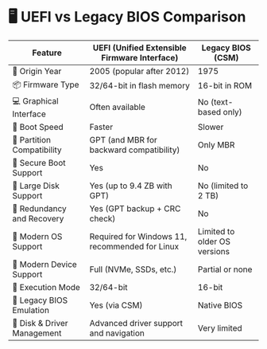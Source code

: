 # 🖥️ UEFI vs Legacy BIOS Comparison

| Feature                          | UEFI (Unified Extensible Firmware Interface)      | Legacy BIOS (CSM)                               |
|----------------------------------|---------------------------------------------------|-------------------------------------------------|
| 📅 Origin Year                   | 2005 (popular after 2012)                         | 1975                                            |
| 📦 Firmware Type                | 32/64-bit in flash memory                         | 16-bit in ROM                                   |
| 💻 Graphical Interface          | Often available                                   | No (text-based only)                            |
| 🚀 Boot Speed                   | Faster                                            | Slower                                          |
| 📁 Partition Compatibility      | GPT (and MBR for backward compatibility)          | Only MBR                                        |
| 🔐 Secure Boot Support          | Yes                                               | No                                              |
| 💾 Large Disk Support           | Yes (up to 9.4 ZB with GPT)                       | No (limited to 2 TB)                            |
| 🔄 Redundancy and Recovery      | Yes (GPT backup + CRC check)                      | No                                              |
| 💽 Modern OS Support            | Required for Windows 11, recommended for Linux    | Limited to older OS versions                    |
| 🧩 Modern Device Support        | Full (NVMe, SSDs, etc.)                           | Partial or none                                 |
| 🧠 Execution Mode               | 32/64-bit                                         | 16-bit                                          |
| 🔁 Legacy BIOS Emulation        | Yes (via CSM)                                     | Native BIOS                                     |
| 🧭 Disk & Driver Management     | Advanced driver support and navigation            | Very limited                                    |
